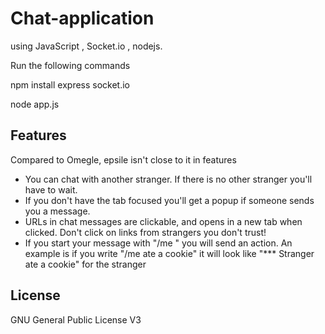 # Chat-application 
using JavaScript , Socket.io , nodejs.

Run the following commands

npm install express socket.io

node app.js


Features
---
Compared to Omegle, epsile isn't close to it in features
* You can chat with another stranger. If there is no other stranger you'll have to wait.
* If you don't have the tab focused you'll get a popup if someone sends you a message.
* URLs in chat messages are clickable, and opens in a new tab when clicked. Don't click on links from strangers you don't trust!
* If you start your message with "/me " you will send an action. An example is if you write "/me ate a cookie" it will look like "*** Stranger ate a cookie" for the stranger

License
---
GNU General Public License V3
